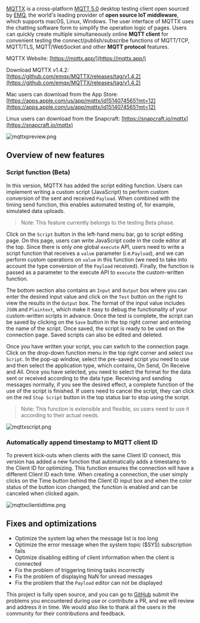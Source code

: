 [MQTTX](https://mqttx.app/) is a cross-platform [MQTT 5.0](https://www.emqx.com/en/mqtt/mqtt5) desktop testing client open sourced by [EMQ](https://www.emqx.com/en), the world's leading provider of **open source IoT middleware**, which supports macOS, Linux, Windows. The user interface of MQTTX uses the chatting software form to simplify the operation logic of pages. Users can quickly create multiple simultaneously online **MQTT client** for convenient testing the connect/publish/subscribe functions of MQTT/TCP, MQTT/TLS, MQTT/WebSocket and other **MQTT protocol** features.

MQTTX Website: [https://mqttx.app/](https://mqttx.app/)

Download MQTTX v1.4.2: [https://github.com/emqx/MQTTX/releases/tag/v1.4.2](https://github.com/emqx/MQTTX/releases/tag/v1.4.2)

Mac users can download from the App Store: [https://apps.apple.com/us/app/mqttx/id1514074565?mt=12](https://apps.apple.com/us/app/mqttx/id1514074565?mt=12)

Linux users can download from the Snapcraft: [https://snapcraft.io/mqttx](https://snapcraft.io/mqttx)

![mqttxpreview.png](https://assets.emqx.com/images/eae55fcaa5b4abd9b562bc2aa5fc9dd9.png)

## Overview of new features

### Script function (Beta)

In this version, MQTTX has added the script editing function. Users can implement writing a custom script (JavaScript) to perform custom conversion of the sent and received `Payload`. When combined with the timing send function, this enables automated testing of, for example, simulated data uploads. 

> Note: This feature currently belongs to the testing Beta phase.

Click on the `Script` button in the left-hand menu bar, go to script editing page. On this page, users can write JavaScript code in the code editor at the top. Since there is only one global `execute` API, users need to write a script function that receives a `value` parameter (i.e.`Payload`), and we can perform custom operations on `value` in this function (we need to take into account the type conversion of the `Payload` received). Finally, the function is passed as a parameter to the execute API to `execute` the custom-written function.

The bottom section also contains an `Input` and `Output` box where you can enter the desired input value and click on the `Test` button on the right to view the results in the `Output` box. The format of the input value includes `JSON` and `Plaintext`, which make it easy to debug the functionality of your custom-written scripts in advance. Once the test is complete, the script can be saved by clicking on the `Save` button in the top right corner and entering the name of the script. Once saved, the script is ready to be used on the connection page. Saved scripts can also be edited and deleted.

Once you have written your script, you can switch to the connection page. Click on the drop-down function menu in the top right corner and select `Use Script`. In the pop-up window, select the pre-saved script you need to use and then select the application type, which contains, On Send, On Receive and All. Once you have selected, you need to select the format for the data sent or received according to the data type. Receiving and sending messages normally, if you see the desired effect, a complete function of the use of the script is finished. If users need to cancel the script, they can click on the red `Stop Script` button in the top status bar to stop using the script.

> Note: This function is extensible and flexible, so users need to use it according to their actual needs.

![mqttxscript.png](https://assets.emqx.com/images/cd4daadad6483bd7c7a20805ac746933.png)

### Automatically append timestamp to MQTT client ID

To prevent kick-outs when clients with the same Client ID connect, this version has added a new function that automatically adds a timestamp to the Client ID for optimizing. This function ensures the connection will have a different Client ID each time. When creating a connection, the user simply clicks on the Time button behind the Client ID input box and when the color status of the button icon changed, the function is enabled and can be canceled when clicked again.

![mqttxclientidtime.png](https://assets.emqx.com/images/b16191291027f1f12229652979afc443.png)

## Fixes and optimizations

- Optimize the system lag when the message list is too long
- Optimize the error message when the system topic ($SYS) subscription fails
- Optimize disabling editing of client information when the client is connected
- Fix the problem of triggering timing tasks incorrectly
- Fix the problem of displaying NaN for unread messages
- Fix the problem that the `Payload` editor can not be displayed

This project is fully open source, and you can go to [GitHub](https://github.com/emqx/MQTTX/issues?q=is%3Aissue+is%3Aopen+sort%3Aupdated-desc) submit the problems you encountered during use or contribute a PR, and we will review and address it in time. We would also like to thank all the users in the community for their contributions and feedback.
